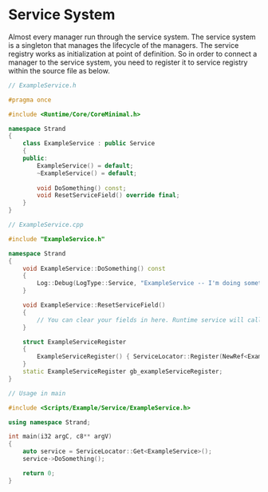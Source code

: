 # Service System

Almost every manager run through the service system. The service system is a singleton that manages the lifecycle of the managers. 
The service registry works as initialization at point of definition. So in order to connect a manager to the service system, you 
need to register it to service registry within the source file as below.

```cpp
// ExampleService.h

#pragma once

#include <Runtime/Core/CoreMinimal.h>

namespace Strand
{
	class ExampleService : public Service
	{
	public:
		ExampleService() = default;
		~ExampleService() = default;
		
		void DoSomething() const;
		void ResetServiceField() override final;
	}
}
```

```cpp
// ExampleService.cpp

#include "ExampleService.h"

namespace Strand
{
	void ExampleService::DoSomething() const
	{
		Log::Debug(LogType::Service, "ExampleService -- I'm doing something with debug!");
	}

	void ExampleService::ResetServiceField()
	{
		// You can clear your fields in here. Runtime service will call it.
	}

	struct ExampleServiceRegister
	{
		ExampleServiceRegister() { ServiceLocator::Register(NewRef<ExampleService>()); }
	}
	static ExampleServiceRegister gb_exampleServiceRegister;
}
```

```cpp
// Usage in main

#include <Scripts/Example/Service/ExampleService.h>

using namespace Strand;

int main(i32 argC, c8** argV)
{
	auto service = ServiceLocator::Get<ExampleService>();
	service->DoSomething();

	return 0;
}
```